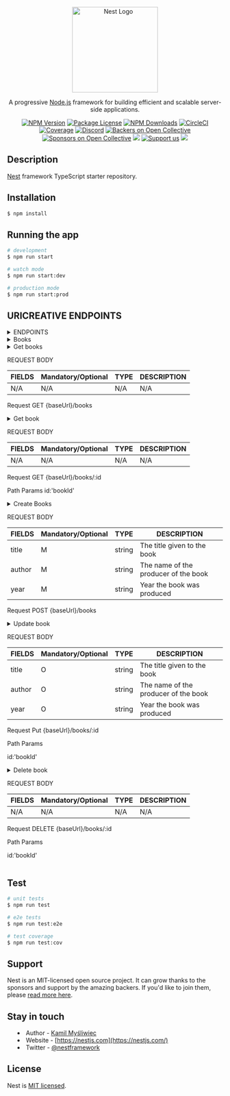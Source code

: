 <p align="center">
  <a href="http://nestjs.com/" target="blank"><img src="https://nestjs.com/img/logo-small.svg" width="200" alt="Nest Logo" /></a>
</p>

[circleci-image]: https://img.shields.io/circleci/build/github/nestjs/nest/master?token=abc123def456
[circleci-url]: https://circleci.com/gh/nestjs/nest

  <p align="center">A progressive <a href="http://nodejs.org" target="_blank">Node.js</a> framework for building efficient and scalable server-side applications.</p>
    <p align="center">
<a href="https://www.npmjs.com/~nestjscore" target="_blank"><img src="https://img.shields.io/npm/v/@nestjs/core.svg" alt="NPM Version" /></a>
<a href="https://www.npmjs.com/~nestjscore" target="_blank"><img src="https://img.shields.io/npm/l/@nestjs/core.svg" alt="Package License" /></a>
<a href="https://www.npmjs.com/~nestjscore" target="_blank"><img src="https://img.shields.io/npm/dm/@nestjs/common.svg" alt="NPM Downloads" /></a>
<a href="https://circleci.com/gh/nestjs/nest" target="_blank"><img src="https://img.shields.io/circleci/build/github/nestjs/nest/master" alt="CircleCI" /></a>
<a href="https://coveralls.io/github/nestjs/nest?branch=master" target="_blank"><img src="https://coveralls.io/repos/github/nestjs/nest/badge.svg?branch=master#9" alt="Coverage" /></a>
<a href="https://discord.gg/G7Qnnhy" target="_blank"><img src="https://img.shields.io/badge/discord-online-brightgreen.svg" alt="Discord"/></a>
<a href="https://opencollective.com/nest#backer" target="_blank"><img src="https://opencollective.com/nest/backers/badge.svg" alt="Backers on Open Collective" /></a>
<a href="https://opencollective.com/nest#sponsor" target="_blank"><img src="https://opencollective.com/nest/sponsors/badge.svg" alt="Sponsors on Open Collective" /></a>
  <a href="https://paypal.me/kamilmysliwiec" target="_blank"><img src="https://img.shields.io/badge/Donate-PayPal-ff3f59.svg"/></a>
    <a href="https://opencollective.com/nest#sponsor"  target="_blank"><img src="https://img.shields.io/badge/Support%20us-Open%20Collective-41B883.svg" alt="Support us"></a>
  <a href="https://twitter.com/nestframework" target="_blank"><img src="https://img.shields.io/twitter/follow/nestframework.svg?style=social&label=Follow"></a>
</p>
  <!--[![Backers on Open Collective](https://opencollective.com/nest/backers/badge.svg)](https://opencollective.com/nest#backer)
  [![Sponsors on Open Collective](https://opencollective.com/nest/sponsors/badge.svg)](https://opencollective.com/nest#sponsor)-->

## Description

[Nest](https://github.com/nestjs/nest) framework TypeScript starter repository.

## Installation

```bash
$ npm install
```

## Running the app

```bash
# development
$ npm run start

# watch mode
$ npm run start:dev

# production mode
$ npm run start:prod
```

## URICREATIVE ENDPOINTS

<details>
 <summary>ENDPOINTS<summary>
 
  <details>
  <summary>Books<summary>

   <details>
   <summary>Get books<summary>

REQUEST BODY

| FIELDS | Mandatory/Optional | TYPE | DESCRIPTION |
| ------ | ------------------ | ---- | ----------- |
| N/A    | N/A                | N/A  | N/A         |

Request
GET {baseUrl}/books

   </details>

   <details>
  <summary>Get book<summary>

REQUEST BODY

| FIELDS | Mandatory/Optional | TYPE | DESCRIPTION |
| ------ | ------------------ | ---- | ----------- |
| N/A    | N/A                | N/A  | N/A         |

Request
GET {baseUrl}/books/:id

Path Params
id:'bookId'

  </details>

 <details>
 <summary>Create Books<summary>

REQUEST BODY

| FIELDS | Mandatory/Optional | TYPE   | DESCRIPTION                          |
| ------ | ------------------ | ------ | ------------------------------------ |
| title  | M                  | string | The title given to the book          |
| author | M                  | string | The name of the producer of the book |
| year   | M                  | string | Year the book was produced           |

Request
POST {baseUrl}/books

  </details>

  <details>
 <summary>Update book<summary>

REQUEST BODY

| FIELDS | Mandatory/Optional | TYPE   | DESCRIPTION                          |
| ------ | ------------------ | ------ | ------------------------------------ |
| title  | O                  | string | The title given to the book          |
| author | O                  | string | The name of the producer of the book |
| year   | O                  | string | Year the book was produced           |

Request
Put {baseUrl}/books/:id

Path Params

id:'bookId'

 </details>

  <details>
  <summary>Delete book<summary>

REQUEST BODY

| FIELDS | Mandatory/Optional | TYPE | DESCRIPTION |
| ------ | ------------------ | ---- | ----------- |
| N/A    | N/A                | N/A  | N/A         |

Request
DELETE {baseUrl}/books/:id

Path Params

id:'bookId'

 </details>

</details>

## Test

```bash
# unit tests
$ npm run test

# e2e tests
$ npm run test:e2e

# test coverage
$ npm run test:cov
```

## Support

Nest is an MIT-licensed open source project. It can grow thanks to the sponsors and support by the amazing backers. If you'd like to join them, please [read more here](https://docs.nestjs.com/support).

## Stay in touch

- Author - [Kamil Myśliwiec](https://kamilmysliwiec.com)
- Website - [https://nestjs.com](https://nestjs.com/)
- Twitter - [@nestframework](https://twitter.com/nestframework)

## License

Nest is [MIT licensed](LICENSE).

